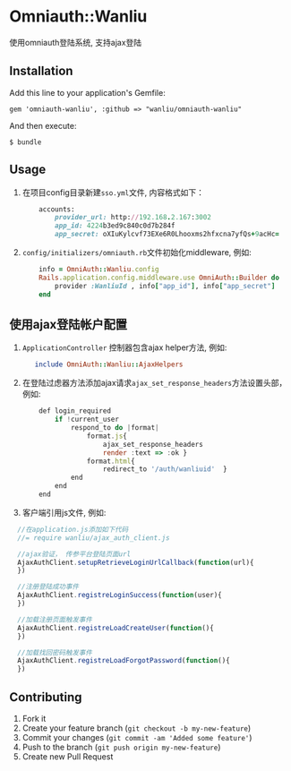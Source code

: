 # Omniauth::Wanliu

使用omniauth登陆系统, 支持ajax登陆

## Installation

Add this line to your application's Gemfile:

    gem 'omniauth-wanliu', :github => "wanliu/omniauth-wanliu"

And then execute:

    $ bundle

## Usage

1. 在项目config目录新建<code>sso.yml</code>文件, 内容格式如下：
    
    ```ruby
        accounts:
            provider_url: http://192.168.2.167:3002                     #帐户服务器地址
            app_id: 4224b3ed9c840c0d7b284f                              #授权id
            app_secret: oXIuKylcvf73EXe6R0Lhooxms2hfxcna7yfQs+9acHc=    #授权安全码
    ```

2. <code>config/initializers/omniauth.rb</code>文件初始化middleware, 例如:
    
    ```ruby
        info = OmniAuth::Wanliu.config
        Rails.application.config.middleware.use OmniAuth::Builder do 
            provider :WanliuId , info["app_id"], info["app_secret"]
        end
    ```

## 使用ajax登陆帐户配置

1. <code>ApplicationController</code> 控制器包含ajax helper方法, 例如:
    
    ```ruby
       include OmniAuth::Wanliu::AjaxHelpers 
    ```

2. 在登陆过虑器方法添加ajax请求<code>ajax_set_response_headers</code>方法设置头部，例如:   
    
    ```js
        def login_required        
            if !current_user                
                respond_to do |format|    
                    format.js{
                        ajax_set_response_headers
                        render :text => :ok } 
                    format.html{ 
                        redirect_to '/auth/wanliuid'  }            
                end
            end
        end
    ```

3. 客户端引用js文件, 例如:
  
  ```js  
    //在application.js添加如下代码
    //= require wanliu/ajax_auth_client.js

    //ajax验证， 传参平台登陆页面url
    AjaxAuthClient.setupRetrieveLoginUrlCallback(function(url){                
    })

    //注册登陆成功事件
    AjaxAuthClient.registreLoginSuccess(function(user){        
    })

    //加载注册页面触发事件
    AjaxAuthClient.registreLoadCreateUser(function(){
    })

    //加载找回密码触发事件
    AjaxAuthClient.registreLoadForgotPassword(function(){
    })  

  ```

## Contributing

1. Fork it
2. Create your feature branch (`git checkout -b my-new-feature`)
3. Commit your changes (`git commit -am 'Added some feature'`)
4. Push to the branch (`git push origin my-new-feature`)
5. Create new Pull Request